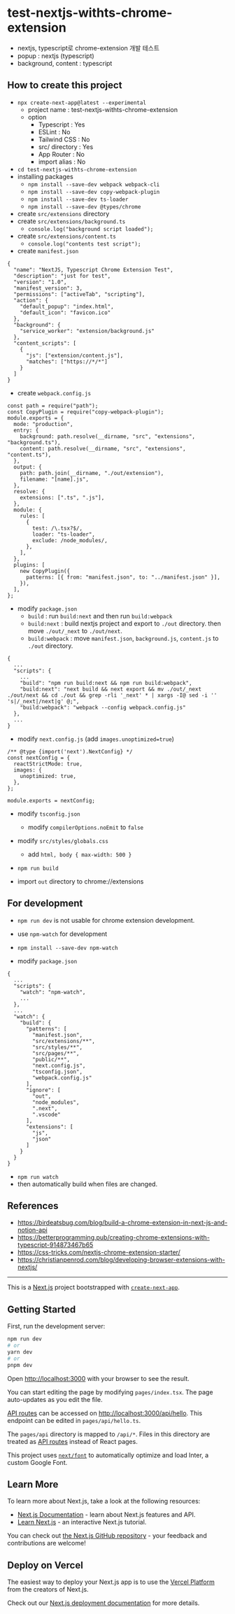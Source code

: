 # test-nextjs-withts-chrome-extension

- nextjs, typescript로 chrome-extension 개발 테스트
- popup : nextjs (typescript)
- background, content : typescript

## How to create this project

- `npx create-next-app@latest --experimental`
  - project name : test-nextjs-withts-chrome-extension
  - option
    - Typescript : Yes
    - ESLint : No
    - Tailwind CSS : No
    - src/ directory : Yes
    - App Router : No
    - import alias : No
- `cd test-nextjs-withts-chrome-extension`
- installing packages
  - `npm install --save-dev webpack webpack-cli`
  - `npm install --save-dev copy-webpack-plugin`
  - `npm install --save-dev ts-loader`
  - `npm install --save-dev @types/chrome`
- create `src/extensions` directory
- create `src/extensions/background.ts`
  - `console.log("background script loaded");`
- create `src/extensions/content.ts`
  - `console.log("contents test script");`
- create `manifest.json`

```
{
  "name": "NextJS, Typescript Chrome Extension Test",
  "description": "just for test",
  "version": "1.0",
  "manifest_version": 3,
  "permissions": ["activeTab", "scripting"],
  "action": {
    "default_popup": "index.html",
    "default_icon": "favicon.ico"
  },
  "background": {
    "service_worker": "extension/background.js"
  },
  "content_scripts": [
    {
      "js": ["extension/content.js"],
      "matches": ["https://*/*"]
    }
  ]
}
```

- create `webpack.config.js`

```
const path = require("path");
const CopyPlugin = require("copy-webpack-plugin");
module.exports = {
  mode: "production",
  entry: {
    background: path.resolve(__dirname, "src", "extensions", "background.ts"),
    content: path.resolve(__dirname, "src", "extensions", "content.ts"),
  },
  output: {
    path: path.join(__dirname, "./out/extension"),
    filename: "[name].js",
  },
  resolve: {
    extensions: [".ts", ".js"],
  },
  module: {
    rules: [
      {
        test: /\.tsx?$/,
        loader: "ts-loader",
        exclude: /node_modules/,
      },
    ],
  },
  plugins: [
    new CopyPlugin({
      patterns: [{ from: "manifest.json", to: "../manifest.json" }],
    }),
  ],
};
```

- modify `package.json`
  - `build` : run `build:next` and then run `build:webpack`
  - `build:next` : build nextjs project and export to `./out` directory. then move `./out/_next` to `./out/next`.
  - `build:webpack` : move `manifest.json`, `background.js`, `content.js` to `./out` directory.

```
{
  ...
  "scripts": {
    ...
    "build": "npm run build:next && npm run build:webpack",
    "build:next": "next build && next export && mv ./out/_next ./out/next && cd ./out && grep -rli '_next' * | xargs -I@ sed -i '' 's|/_next|/next|g' @;",
    "build:webpack": "webpack --config webpack.config.js"
  },
  ...
}
```

- modify `next.config.js` (add `images.unoptimized=true`)

```
/** @type {import('next').NextConfig} */
const nextConfig = {
  reactStrictMode: true,
  images: {
    unoptimized: true,
  },
};

module.exports = nextConfig;
```

- modify `tsconfig.json`

  - modify `compilerOptions.noEmit` to `false`

- modify `src/styles/globals.css`

  - add `html, body { max-width: 500 }`

- `npm run build`
- import `out` directory to chrome://extensions

## For development

- `npm run dev` is not usable for chrome extension development.
- use `npm-watch` for development

- `npm install --save-dev npm-watch`
- modify `package.json`

```
{
  ...
  "scripts": {
    "watch": "npm-watch",
    ...
  },
  ...
  "watch": {
    "build": {
      "patterns": [
        "manifest.json",
        "src/extensions/**",
        "src/styles/**",
        "src/pages/**",
        "public/**",
        "next.config.js",
        "tsconfig.json",
        "webpack.config.js"
      ],
      "ignore": [
        "out",
        "node_modules",
        ".next",
        ".vscode"
      ],
      "extensions": [
        "js",
        "json"
      ]
    }
  }
}
```

- `npm run watch`
- then automatically build when files are changed.

## References

- https://birdeatsbug.com/blog/build-a-chrome-extension-in-next-js-and-notion-api
- https://betterprogramming.pub/creating-chrome-extensions-with-typescript-914873467b65
- https://css-tricks.com/nextjs-chrome-extension-starter/
- https://christianpenrod.com/blog/developing-browser-extensions-with-nextjs/

---

This is a [Next.js](https://nextjs.org/) project bootstrapped with [`create-next-app`](https://github.com/vercel/next.js/tree/canary/packages/create-next-app).

## Getting Started

First, run the development server:

```bash
npm run dev
# or
yarn dev
# or
pnpm dev
```

Open [http://localhost:3000](http://localhost:3000) with your browser to see the result.

You can start editing the page by modifying `pages/index.tsx`. The page auto-updates as you edit the file.

[API routes](https://nextjs.org/docs/api-routes/introduction) can be accessed on [http://localhost:3000/api/hello](http://localhost:3000/api/hello). This endpoint can be edited in `pages/api/hello.ts`.

The `pages/api` directory is mapped to `/api/*`. Files in this directory are treated as [API routes](https://nextjs.org/docs/api-routes/introduction) instead of React pages.

This project uses [`next/font`](https://nextjs.org/docs/basic-features/font-optimization) to automatically optimize and load Inter, a custom Google Font.

## Learn More

To learn more about Next.js, take a look at the following resources:

- [Next.js Documentation](https://nextjs.org/docs) - learn about Next.js features and API.
- [Learn Next.js](https://nextjs.org/learn) - an interactive Next.js tutorial.

You can check out [the Next.js GitHub repository](https://github.com/vercel/next.js/) - your feedback and contributions are welcome!

## Deploy on Vercel

The easiest way to deploy your Next.js app is to use the [Vercel Platform](https://vercel.com/new?utm_medium=default-template&filter=next.js&utm_source=create-next-app&utm_campaign=create-next-app-readme) from the creators of Next.js.

Check out our [Next.js deployment documentation](https://nextjs.org/docs/deployment) for more details.
